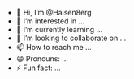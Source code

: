 - 👋 Hi, I’m @Haisen8erg
- 👀 I’m interested in ...
- 🌱 I’m currently learning ...
- 💞️ I’m looking to collaborate on ...
- 📫 How to reach me ...
- 😄 Pronouns: ...
- ⚡ Fun fact: ...

<!---
Haisen8erg/Haisen8erg is a ✨ special ✨ repository because its `README.md` (this file) appears on your GitHub profile.
You can click the Preview link to take a look at your changes.
--->
